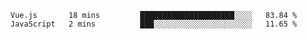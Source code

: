 <!--START_SECTION:waka-->
```text
Vue.js       18 mins         █████████████████████░░░░   83.84 % 
JavaScript   2 mins          ███░░░░░░░░░░░░░░░░░░░░░░   11.65 % 
```
<!--END_SECTION:waka-->
